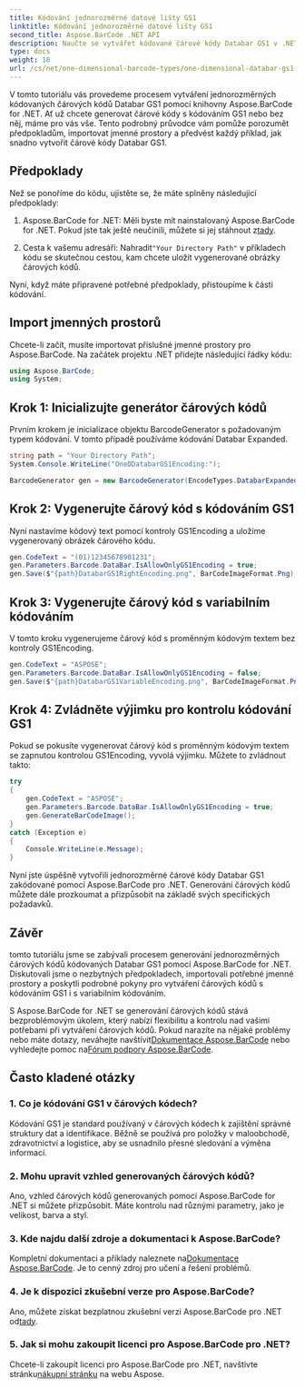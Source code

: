 ```yaml
---
title: Kódování jednorozměrné datové lišty GS1
linktitle: Kódování jednorozměrné datové lišty GS1
second_title: Aspose.BarCode .NET API
description: Naučte se vytvářet kódované čárové kódy Databar GS1 v .NET pomocí Aspose.BarCode. Snadno generujte čárové kódy. Postupujte podle našeho podrobného průvodce.
type: docs
weight: 18
url: /cs/net/one-dimensional-barcode-types/one-dimensional-databar-gs1-encoding/
---
```


V tomto tutoriálu vás provedeme procesem vytváření jednorozměrných kódovaných čárových kódů Databar GS1 pomocí knihovny Aspose.BarCode for .NET. Ať už chcete generovat čárové kódy s kódováním GS1 nebo bez něj, máme pro vás vše. Tento podrobný průvodce vám pomůže porozumět předpokladům, importovat jmenné prostory a předvést každý příklad, jak snadno vytvořit čárové kódy Databar GS1.

## Předpoklady

Než se ponoříme do kódu, ujistěte se, že máte splněny následující předpoklady:

1.  Aspose.BarCode for .NET: Měli byste mít nainstalovaný Aspose.BarCode for .NET. Pokud jste tak ještě neučinili, můžete si jej stáhnout z[tady](https://releases.aspose.com/barcode/net/).

2.  Cesta k vašemu adresáři: Nahradit`"Your Directory Path"` v příkladech kódu se skutečnou cestou, kam chcete uložit vygenerované obrázky čárových kódů.

Nyní, když máte připravené potřebné předpoklady, přistoupíme k části kódování.

## Import jmenných prostorů

Chcete-li začít, musíte importovat příslušné jmenné prostory pro Aspose.BarCode. Na začátek projektu .NET přidejte následující řádky kódu:

```csharp
using Aspose.BarCode;
using System;
```

## Krok 1: Inicializujte generátor čárových kódů

Prvním krokem je inicializace objektu BarcodeGenerator s požadovaným typem kódování. V tomto případě používáme kódování Databar Expanded. 

```csharp
string path = "Your Directory Path";
System.Console.WriteLine("OneDDatabarGS1Encoding:");

BarcodeGenerator gen = new BarcodeGenerator(EncodeTypes.DatabarExpanded, "");
```

## Krok 2: Vygenerujte čárový kód s kódováním GS1

Nyní nastavíme kódový text pomocí kontroly GS1Encoding a uložíme vygenerovaný obrázek čárového kódu. 

```csharp
gen.CodeText = "(01)12345678901231";
gen.Parameters.Barcode.DataBar.IsAllowOnlyGS1Encoding = true;
gen.Save($"{path}DatabarGS1RightEncoding.png", BarCodeImageFormat.Png);
```

## Krok 3: Vygenerujte čárový kód s variabilním kódováním

V tomto kroku vygenerujeme čárový kód s proměnným kódovým textem bez kontroly GS1Encoding.

```csharp
gen.CodeText = "ASPOSE";
gen.Parameters.Barcode.DataBar.IsAllowOnlyGS1Encoding = false;
gen.Save($"{path}DatabarGS1VariableEncoding.png", BarCodeImageFormat.Png);
```

## Krok 4: Zvládněte výjimku pro kontrolu kódování GS1

Pokud se pokusíte vygenerovat čárový kód s proměnným kódovým textem se zapnutou kontrolou GS1Encoding, vyvolá výjimku. Můžete to zvládnout takto:

```csharp
try
{
    gen.CodeText = "ASPOSE";
    gen.Parameters.Barcode.DataBar.IsAllowOnlyGS1Encoding = true;
    gen.GenerateBarCodeImage();
}
catch (Exception e)
{
    Console.WriteLine(e.Message);
}
```

Nyní jste úspěšně vytvořili jednorozměrné čárové kódy Databar GS1 zakódované pomocí Aspose.BarCode pro .NET. Generování čárových kódů můžete dále prozkoumat a přizpůsobit na základě svých specifických požadavků.

## Závěr

tomto tutoriálu jsme se zabývali procesem generování jednorozměrných čárových kódů kódovaných Databar GS1 pomocí Aspose.BarCode for .NET. Diskutovali jsme o nezbytných předpokladech, importovali potřebné jmenné prostory a poskytli podrobné pokyny pro vytváření čárových kódů s kódováním GS1 i s variabilním kódováním.

 S Aspose.BarCode for .NET se generování čárových kódů stává bezproblémovým úkolem, který nabízí flexibilitu a kontrolu nad vašimi potřebami při vytváření čárových kódů. Pokud narazíte na nějaké problémy nebo máte dotazy, neváhejte navštívit[Dokumentace Aspose.BarCode](https://reference.aspose.com/barcode/net/) nebo vyhledejte pomoc na[Fórum podpory Aspose.BarCode](https://forum.aspose.com/c/barcode/13).

## Často kladené otázky

### 1. Co je kódování GS1 v čárových kódech?
Kódování GS1 je standard používaný v čárových kódech k zajištění správné struktury dat a identifikace. Běžně se používá pro položky v maloobchodě, zdravotnictví a logistice, aby se usnadnilo přesné sledování a výměna informací.

### 2. Mohu upravit vzhled generovaných čárových kódů?
Ano, vzhled čárových kódů generovaných pomocí Aspose.BarCode for .NET si můžete přizpůsobit. Máte kontrolu nad různými parametry, jako je velikost, barva a styl.

### 3. Kde najdu další zdroje a dokumentaci k Aspose.BarCode?
 Kompletní dokumentaci a příklady naleznete na[Dokumentace Aspose.BarCode](https://reference.aspose.com/barcode/net/). Je to cenný zdroj pro učení a řešení problémů.

### 4. Je k dispozici zkušební verze pro Aspose.BarCode?
 Ano, můžete získat bezplatnou zkušební verzi Aspose.BarCode pro .NET od[tady](https://releases.aspose.com/).

### 5. Jak si mohu zakoupit licenci pro Aspose.BarCode pro .NET?
 Chcete-li zakoupit licenci pro Aspose.BarCode pro .NET, navštivte stránku[nákupní stránku](https://purchase.aspose.com/buy) na webu Aspose.
